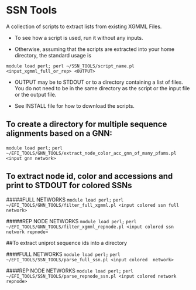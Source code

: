 # SSN Tools

A collection of scripts to extract lists from existing XGMML Files.

* To see how a script is used, run it without any inputs.

* Otherwise, assuming that the scripts are extracted into your home directory, the standard usage is

`module load perl; perl ~/SSN_TOOLS/script_name.pl <input_xgmml_full_or_rep> <OUTPUT> `

* OUTPUT may be to STDOUT or to a directory containing a list of files.
You do not need to be in the same directory as the script or the input file or the output file.

* See INSTALL file for how to download the scripts.

## To create a directory for multiple sequence alignments based on a GNN:

`module load perl;`
`perl ~/EFI_TOOLS/GNN_TOOLS/extract_node_color_acc_gnn_of_many_pfams.pl <input gnn network>`

## To extract node id, color and accessions and print to STDOUT for colored SSNs

#####FULL NETWORKS
`module load perl;`
`perl ~/EFI_TOOLS/GNN_TOOLS/filter_full_xgmml.pl <input colored ssn full network>`

#####REP NODE NETWORKS
`module load perl;`
`perl ~/EFI_TOOLS/GNN_TOOLS/filter_xgmml_repnode.pl <input colored ssn network repnode>`

##To extract uniprot sequence ids into a directory

####FULL NETWORKS
`module load perl;`
`perl ~/EFI_TOOLS/SSN_TOOLS/parse_full_ssn.pl <input colored  network>`

####REP NODE NETWORKS
`module load perl;`
`perl ~/EFI_TOOLS/SSN_TOOLS/parse_repnode_ssn.pl <input colored network repnode>`


